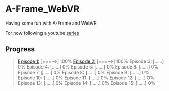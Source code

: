 # A-Frame_WebVR
Having some fun with A-Frame and WebVR

For now following a youtube [series](https://www.youtube.com/playlist?list=PLRtjMdoYXLf4inSULAHyCMqpIUj4cmBTr)

## Progress
>[Episode 1:](http://luvneesh.me/A-Frame_WebVR/Ep1) [=====>] 100%
>[Episode 2:](http://luvneesh.me/A-Frame_WebVR/Ep2/) [=====>] 100%
	Episode 3: [......] 0%
	Episode 4: [......] 0%
	Episode 5: [......] 0%
	Episode 6: [......] 0%		
	Episode 7: [......] 0%
	Episode 8: [......] 0%
	Episode 9: [......] 0%
	Episode 10: [......] 0%
	Episode 11: [......] 0%
	Episode 12: [......] 0%
	Episode 13: [......] 0%
	Episode 14: [......] 0%
	Episode 15: [......] 0%